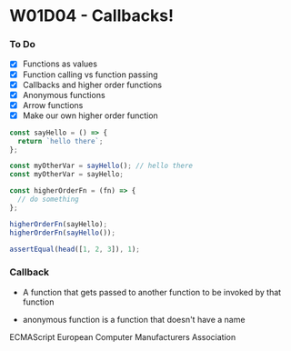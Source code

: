 # W01D04 - Callbacks!

### To Do
- [x] Functions as values
- [x] Function calling vs function passing
- [x] Callbacks and higher order functions
- [x] Anonymous functions
- [x] Arrow functions
- [x] Make our own higher order function

```js
const sayHello = () => {
  return `hello there`;
};

const myOtherVar = sayHello(); // hello there
const myOtherVar = sayHello;

const higherOrderFn = (fn) => {
  // do something
};

higherOrderFn(sayHello);
higherOrderFn(sayHello());

assertEqual(head([1, 2, 3]), 1);
```

### Callback
* A function that gets passed to another function to be invoked by that function

* anonymous function is a function that doesn't have a name


ECMAScript
European Computer Manufacturers Association












# 
